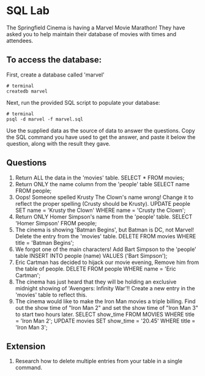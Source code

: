 # SQL Lab

The Springfield Cinema is having a Marvel Movie Marathon! They have asked you to help maintain their database of movies with times and attendees.

## To access the database:

First, create a database called 'marvel'

```
# terminal
createdb marvel
```

Next, run the provided SQL script to populate your database:

```
# terminal
psql -d marvel -f marvel.sql
```

Use the supplied data as the source of data to answer the questions. Copy the SQL command you have used to get the answer, and paste it below the question, along with the result they gave.

## Questions

1.  Return ALL the data in the 'movies' table.
SELECT * FROM movies;
2.  Return ONLY the name column from the 'people' table
SELECT name FROM people;
3.  Oops! Someone spelled Krusty The Clown's name wrong! Change it to reflect the proper spelling (Crusty should be Krusty).
UPDATE people SET name = 'Krusty the Clown' WHERE name = 'Crusty the Clown';
4.  Return ONLY Homer Simpson's name from the 'people' table.
SELECT 'Homer Simpson' FROM people;
5.  The cinema is showing 'Batman Begins', but Batman is DC, not Marvel! Delete the entry from the 'movies' table.
DELETE FROM movies WHERE title = 'Batman Begins';
6.  We forgot one of the main characters! Add Bart Simpson to the 'people' table
INSERT INTO people (name) VALUES ('Bart Simpson');
7.  Eric Cartman has decided to hijack our movie evening, Remove him from the table of people.
DELETE FROM people WHERE name = 'Eric Cartman';
8.  The cinema has just heard that they will be holding an exclusive midnight showing of 'Avengers: Infinity War'!! Create a new entry in the 'movies' table to reflect this.
9.  The cinema would like to make the Iron Man movies a triple billing. Find out the show time of "Iron Man 2" and set the show time of "Iron Man 3" to start two hours later.
SELECT show_time FROM MOVIES WHERE title = 'Iron Man 2';
UPDATE movies SET show_time = '20.45' WHERE title = 'Iron Man 3';

## Extension

1.  Research how to delete multiple entries from your table in a single command.
